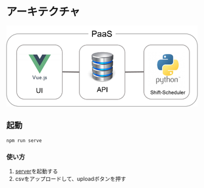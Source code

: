 # アーキテクチャ

![architecture](https://github.com/shift-scheduler/shift_scheduler_tool/blob/develop/images/architecture.png)

## 起動

`npm run serve`

### 使い方

1. [server](<https://github.com/shift-scheduler/shift_scheduler_tool_api>)を起動する
2. csvをアップロードして、uploadボタンを押す

